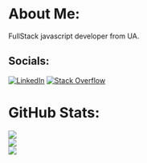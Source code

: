 
# About Me:
FullStack javascript developer from UA.<br>

## Socials:
[![LinkedIn](https://img.shields.io/badge/LinkedIn-%230077B5.svg?logo=linkedin&logoColor=white)](https://www.linkedin.com/in/aleksandr-kononov-56b804222/) [![Stack Overflow](https://img.shields.io/badge/-Stackoverflow-FE7A16?logo=stack-overflow&logoColor=white)](https://stackoverflow.com/users/19384913) 
# GitHub Stats:
![](https://github-readme-stats.vercel.app/api?username=Flowerinno&theme=dark&hide_border=true&include_all_commits=false&count_private=false)<br/>
![](https://github-readme-streak-stats.herokuapp.com/?user=Flowerinno&theme=dark&hide_border=true)<br/>
![](https://github-readme-stats.vercel.app/api/top-langs/?username=Flowerinno&theme=dark&hide_border=true&include_all_commits=false&count_private=false&layout=compact)


<!-- Proudly created with GPRM ( https://gprm.itsvg.in ) -->
